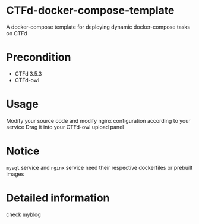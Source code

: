 # CTFd-docker-compose-template
A docker-compose template for deploying dynamic docker-compose tasks on CTFd

# Precondition
* CTFd 3.5.3
* CTFd-owl

# Usage
Modify your source code and modify nginx configuration according to your service
Drag it into your CTFd-owl upload panel

# Notice
`mysql` service and `nginx` service need their respective dockerfiles or prebuilt images

# Detailed information
check [myblog](https://zedsich.github.io/2024/04/28/docker-compose-template/)
